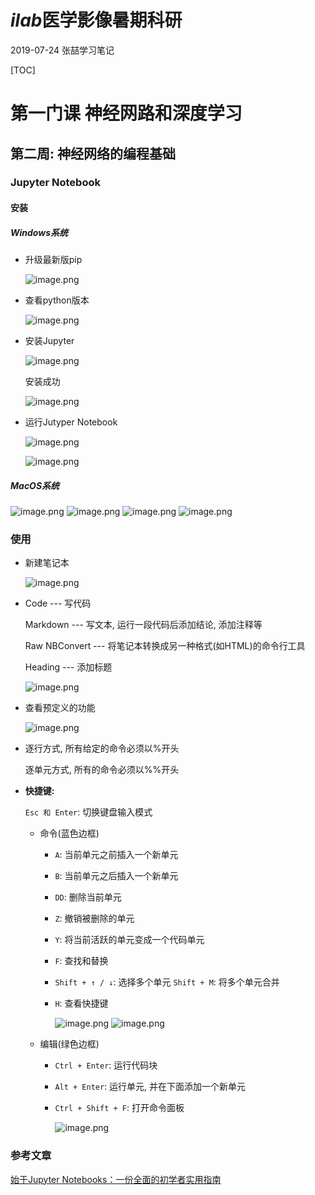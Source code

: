 # *ilab*医学影像暑期科研

2019-07-24 张喆学习笔记

[TOC]

# 第一门课 神经网路和深度学习

## 第二周: 神经网络的编程基础

### Jupyter Notebook

#### 安装

##### Windows系统

- 升级最新版pip

  ![image.png](https://upload-images.jianshu.io/upload_images/12014150-19559ea60feb7db6.png?imageMogr2/auto-orient/strip%7CimageView2/2/w/1240)

- 查看python版本

  ![image.png](https://upload-images.jianshu.io/upload_images/12014150-143fbe02e403debe.png?imageMogr2/auto-orient/strip%7CimageView2/2/w/1240)

- 安装Jupyter

  ![image.png](https://upload-images.jianshu.io/upload_images/12014150-5f16229bf8b218be.png?imageMogr2/auto-orient/strip%7CimageView2/2/w/1240)

  安装成功

  ![image.png](https://upload-images.jianshu.io/upload_images/12014150-123edbe90b8ac09b.png?imageMogr2/auto-orient/strip%7CimageView2/2/w/1240)

- 运行Jutyper Notebook

  ![image.png](https://upload-images.jianshu.io/upload_images/12014150-3901584fbd521cc0.png?imageMogr2/auto-orient/strip%7CimageView2/2/w/1240)

  ![image.png](https://upload-images.jianshu.io/upload_images/12014150-d530f1ebefabcb52.png?imageMogr2/auto-orient/strip%7CimageView2/2/w/1240)

##### MacOS系统

![image.png](https://upload-images.jianshu.io/upload_images/12014150-feb3119a703b295c.png?imageMogr2/auto-orient/strip%7CimageView2/2/w/1240)
![image.png](https://upload-images.jianshu.io/upload_images/12014150-96a10033fbc30e0a.png?imageMogr2/auto-orient/strip%7CimageView2/2/w/1240)
![image.png](https://upload-images.jianshu.io/upload_images/12014150-e1228b1472b54099.png?imageMogr2/auto-orient/strip%7CimageView2/2/w/1240)
![image.png](https://upload-images.jianshu.io/upload_images/12014150-790230acdbc6b388.png?imageMogr2/auto-orient/strip%7CimageView2/2/w/1240)

### 使用

- 新建笔记本

  ![image.png](https://upload-images.jianshu.io/upload_images/12014150-1e7911830ed607db.png?imageMogr2/auto-orient/strip%7CimageView2/2/w/1240)

- Code --- 写代码

  Markdown --- 写文本, 运行一段代码后添加结论, 添加注释等

  Raw NBConvert --- 将笔记本转换成另一种格式(如HTML)的命令行工具

  Heading --- 添加标题

  ![image.png](https://upload-images.jianshu.io/upload_images/12014150-6e0db38dd42ca03a.png?imageMogr2/auto-orient/strip%7CimageView2/2/w/1240)

- 查看预定义的功能

  ![image.png](https://upload-images.jianshu.io/upload_images/12014150-e2631518b046b9fe.png?imageMogr2/auto-orient/strip%7CimageView2/2/w/1240)

- 逐行方式, 所有给定的命令必须以%开头

  逐单元方式, 所有的命令必须以%%开头

- **快捷键:**

  `Esc 和 Enter`: 切换键盘输入模式

  - 命令(蓝色边框)

    - `A`: 当前单元之前插入一个新单元

    - `B`: 当前单元之后插入一个新单元

    - `DD`: 删除当前单元

    - `Z`: 撤销被删除的单元

    - `Y`: 将当前活跃的单元变成一个代码单元

    - `F`: 查找和替换

    - `Shift + ↑ / ↓`: 选择多个单元   `Shift + M`: 将多个单元合并

    - `H`: 查看快捷键

      ![image.png](https://upload-images.jianshu.io/upload_images/12014150-cc069f73bf9a3878.png?imageMogr2/auto-orient/strip%7CimageView2/2/w/1240)
      ![image.png](https://upload-images.jianshu.io/upload_images/12014150-8daa2f8f07ea65db.png?imageMogr2/auto-orient/strip%7CimageView2/2/w/1240)

  - 编辑(绿色边框)

    - `Ctrl + Enter`: 运行代码块

    - `Alt + Enter`: 运行单元, 并在下面添加一个新单元

    - `Ctrl + Shift + F`: 打开命令面板

      ![image.png](https://upload-images.jianshu.io/upload_images/12014150-cb5ed3f983a45558.png?imageMogr2/auto-orient/strip%7CimageView2/2/w/1240)



### 参考文章

[始于Jupyter Notebooks：一份全面的初学者实用指南](http://baijiahao.baidu.com/s?id=1601883438842526311&wfr=spider&isFailFlag=1&for=pc)